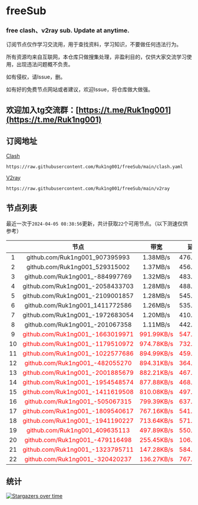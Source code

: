 # freeSub
### free clash、v2ray sub. Update at anytime.

订阅节点仅作学习交流用，用于查找资料，学习知识，不要做任何违法行为。

所有资源均来自互联网，本仓库只做搜集处理，非盈利目的，仅供大家交流学习使用，出现违法问题概不负责。

如有侵权，请Issue，删。

如有好的免费节点网站或者建议，欢迎Issue，将仓库做大做强。

## 欢迎加入tg交流群：[https://t.me/Ruk1ng001](https://t.me/Ruk1ng001)

## 订阅地址
[Clash](https://raw.githubusercontent.com/Ruk1ng001/freeSub/main/clash.yaml)
```
https://raw.githubusercontent.com/Ruk1ng001/freeSub/main/clash.yaml
```
[V2ray](https://raw.githubusercontent.com/Ruk1ng001/freeSub/main/v2ray)
```
https://raw.githubusercontent.com/Ruk1ng001/freeSub/main/v2ray
```

## 节点列表

最近一次于`2024-04-05 08:38:56`更新，共计获取`22`个可用节点。（以下测速仅供参考）

|  | 节点 | 带宽 | 延迟 |
|:-:|:--:|:--:|:--:|
 | 1 | github.com/Ruk1ng001_907395993 | 1.38MB/s | 476.00ms |
 | 2 | github.com/Ruk1ng001_529315002 | 1.37MB/s | 456.00ms |
 | 3 | github.com/Ruk1ng001_-884997769 | 1.32MB/s | 483.00ms |
 | 4 | github.com/Ruk1ng001_-2058433703 | 1.28MB/s | 488.00ms |
 | 5 | github.com/Ruk1ng001_-2109001857 | 1.28MB/s | 545.00ms |
 | 6 | github.com/Ruk1ng001_1411772586 | 1.26MB/s | 535.00ms |
 | 7 | github.com/Ruk1ng001_-1972683054 | 1.20MB/s | 410.00ms |
 | 8 | github.com/Ruk1ng001_-201067358 | 1.11MB/s | 442.00ms |
 | 9 | <font color=red>github.com/Ruk1ng001_-1663019971</font> | <font color=red>991.99KB/s</font> | <font color=red>547.00ms</font> |
 | 10 | <font color=red>github.com/Ruk1ng001_-1179510972</font> | <font color=red>974.78KB/s</font> | <font color=red>732.00ms</font> |
 | 11 | <font color=red>github.com/Ruk1ng001_-1022577686</font> | <font color=red>894.99KB/s</font> | <font color=red>459.00ms</font> |
 | 12 | <font color=red>github.com/Ruk1ng001_-482055270</font> | <font color=red>894.31KB/s</font> | <font color=red>364.00ms</font> |
 | 13 | <font color=red>github.com/Ruk1ng001_-2001885679</font> | <font color=red>882.21KB/s</font> | <font color=red>467.00ms</font> |
 | 14 | <font color=red>github.com/Ruk1ng001_-1954548574</font> | <font color=red>877.88KB/s</font> | <font color=red>468.00ms</font> |
 | 15 | <font color=red>github.com/Ruk1ng001_-1411619508</font> | <font color=red>810.08KB/s</font> | <font color=red>497.00ms</font> |
 | 16 | <font color=red>github.com/Ruk1ng001_-505067315</font> | <font color=red>799.39KB/s</font> | <font color=red>637.00ms</font> |
 | 17 | <font color=red>github.com/Ruk1ng001_-1809540617</font> | <font color=red>767.16KB/s</font> | <font color=red>541.00ms</font> |
 | 18 | <font color=red>github.com/Ruk1ng001_-1941190227</font> | <font color=red>713.64KB/s</font> | <font color=red>571.00ms</font> |
 | 19 | <font color=red>github.com/Ruk1ng001_409635113</font> | <font color=red>497.89KB/s</font> | <font color=red>550.00ms</font> |
 | 20 | <font color=red>github.com/Ruk1ng001_-479116498</font> | <font color=red>255.45KB/s</font> | <font color=red>106.00ms</font> |
 | 21 | <font color=red>github.com/Ruk1ng001_-1323795711</font> | <font color=red>147.28KB/s</font> | <font color=red>584.00ms</font> |
 | 22 | <font color=red>github.com/Ruk1ng001_-320420237</font> | <font color=red>136.27KB/s</font> | <font color=red>767.00ms</font> |


## 统计

[![Stargazers over time](https://starchart.cc/Ruk1ng001/freeSub.svg)](https://starchart.cc/Ruk1ng001/freeSub)
